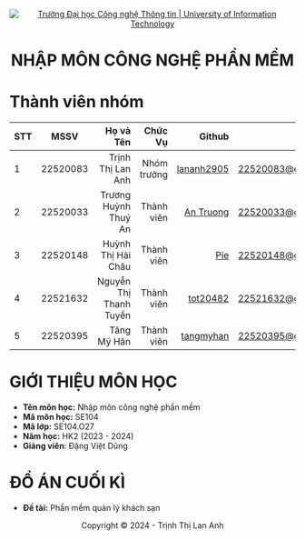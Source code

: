 <!-- Banner -->
<p align="center">
  <a href="https://www.uit.edu.vn/" title="Trường Đại học Công nghệ Thông tin" style="border: none;">
    <img src="https://i.imgur.com/WmMnSRt.png" alt="Trường Đại học Công nghệ Thông tin | University of Information Technology">
  </a>
</p>

<h1 align="center"><b>NHẬP MÔN CÔNG NGHỆ PHẦN MỀM</b></h1>

# Thành viên nhóm
| STT    | MSSV          | Họ và Tên              |Chức Vụ    | Github                                                  | Email                   |
| ------ |:-------------:| ----------------------:|----------:|--------------------------------------------------------:|-------------------------:
| 1      | 22520083      | Trịnh Thị Lan Anh      |Nhóm trưởng|[lananh2905](https://github.com/lananh2905)              |22520083@gm.uit.edu.vn   |
| 2      | 22520033      | Trương Huỳnh Thuý An   |Thành viên |[An Truong](https://github.com/AnneUOa)                  |22520033@gm.uit.edu.vn   |
| 3      | 22520148      | Huỳnh Thị Hải Châu     |Thành viên |[Pie](https://github.com/Hchouuu)|22520148@gm.uit.edu.vn |22520148@gm.uit.edu.vn   |
| 4      | 22521632      | Nguyễn Thị Thanh Tuyền |Thành viên |[tot20482](https://github.com/tot20482)                  |22521632@gm.uit.edu.vn   |
| 5      | 22520395      | Tăng Mỹ Hân            |Thành viên |[tangmyhan](https://github.com/tangmyhan)                |22520395@gm.uit.edu.vn   |

# GIỚI THIỆU MÔN HỌC
* **Tên môn học:** Nhập môn công nghệ phần mềm
* **Mã môn học:** SE104
* **Mã lớp:** SE104.O27
* **Năm học:** HK2 (2023 - 2024)
* **Giảng viên**: Đặng Việt Dũng

# ĐỒ ÁN CUỐI KÌ
* **Đề tài:** Phần mềm quản lý khách sạn

<!-- Footer -->
<p align='center'>Copyright © 2024 - Trịnh Thị Lan Anh</p>
